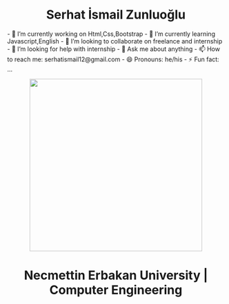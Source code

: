 <h1 align="center"> <b> Serhat İsmail Zunluoğlu </b> </h1>

<span>
- 🔭 I’m currently working on Html,Css,Bootstrap
- 🌱 I’m currently learning Javascript,English
- 👯 I’m looking to collaborate on freelance and internship
- 🤔 I’m looking for help with internship
- 💬 Ask me about anything
- 📫 How to reach me: serhatismail12@gmail.com
- 😄 Pronouns: he/his
- ⚡ Fun fact: ...
</span>

<span>
   <p align="center">
      <img src="https://media.giphy.com/media/SWoSkN6DxTszqIKEqv/giphy.gif" width="400" />
   </p>
</span>   
   
   
<h1 align="center"> <b> Necmettin Erbakan University | Computer Engineering </b> </h1>



